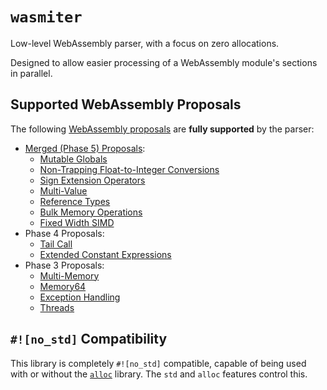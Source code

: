 # `wasmiter`

Low-level WebAssembly parser, with a focus on zero allocations.

Designed to allow easier processing of a WebAssembly module's sections in parallel.

## Supported WebAssembly Proposals

The following [WebAssembly proposals](https://github.com/WebAssembly/proposals) are **fully supported** by the parser:
- [Merged (Phase 5) Proposals](https://github.com/WebAssembly/proposals/blob/main/finished-proposals.md):
  - [Mutable Globals](https://github.com/WebAssembly/mutable-global)
  - [Non-Trapping Float-to-Integer Conversions](https://github.com/WebAssembly/nontrapping-float-to-int-conversions)
  - [Sign Extension Operators](https://github.com/WebAssembly/sign-extension-ops)
  - [Multi-Value](https://github.com/WebAssembly/multi-value)
  - [Reference Types](https://github.com/WebAssembly/reference-types)
  - [Bulk Memory Operations](https://github.com/WebAssembly/bulk-memory-operations)
  - [Fixed Width SIMD](https://github.com/webassembly/simd)
- Phase 4 Proposals:
  - [Tail Call](https://github.com/WebAssembly/tail-call)
  - [Extended Constant Expressions](https://github.com/WebAssembly/extended-const)
- Phase 3 Proposals:
  - [Multi-Memory](https://github.com/WebAssembly/multi-memory)
  - [Memory64](https://github.com/WebAssembly/memory64)
  - [Exception Handling](https://github.com/WebAssembly/exception-handling)
  - [Threads](https://github.com/webassembly/threads)

## `#![no_std]` Compatibility

This library is completely `#![no_std]` compatible, capable of being used with or without the
[`alloc`](https://doc.rust-lang.org/alloc/) library. The `std` and `alloc` features control this.
